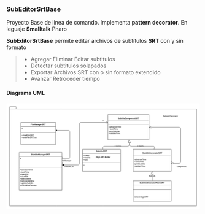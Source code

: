 ### SubEditorSrtBase
Proyecto Base de linea de comando. Implementa **pattern decorator**. En leguaje **Smalltalk** Pharo

 **SubEditorSrtBase** permite editar archivos de subtitulos **SRT** con y sin formato
 > * Agregar Eliminar Editar subtitulos
 > * Detectar subtitulos solapados
 > * Exportar Archivos SRT con o sin formato extendido
 > * Avanzar Retroceder tiempo
 



#### Diagrama UML

![Screenshot](SRT-Editor-UML.png)

